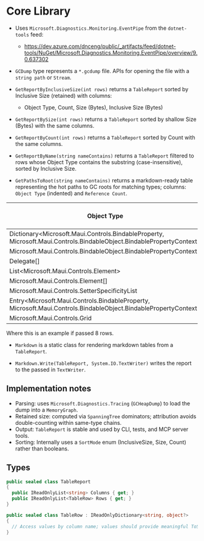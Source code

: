 # Core Library

* Uses `Microsoft.Diagnostics.Monitoring.EventPipe` from the `dotnet-tools` feed:
  * https://dev.azure.com/dnceng/public/_artifacts/feed/dotnet-tools/NuGet/Microsoft.Diagnostics.Monitoring.EventPipe/overview/9.0.637302

* `GCDump` type represents a `*.gcdump` file. APIs for opening the file with a `string path` or `Stream`.

* `GetReportByInclusiveSize(int rows)` returns a `TableReport` sorted by Inclusive Size (retained) with columns:
  * Object Type, Count, Size (Bytes), Inclusive Size (Bytes)

* `GetReportBySize(int rows)` returns a `TableReport` sorted by shallow Size (Bytes) with the same columns.
* `GetReportByCount(int rows)` returns a `TableReport` sorted by Count with the same columns.
* `GetReportByName(string nameContains)` returns a `TableReport` filtered to rows whose Object Type contains the substring (case-insensitive), sorted by Inclusive Size.
* `GetPathsToRoot(string nameContains)` returns a markdown-ready table representing the hot paths to GC roots for matching types; columns: `Object Type` (indented) and `Reference Count`.

| Object Type                                                                                                          |  Count |   Size (Bytes) | Inclusive Size (Bytes) |
|----------------------------------------------------------------------------------------------------------------------|-------:|---------------:|-----------------------:|
| Dictionary<Microsoft.Maui.Controls.BindableProperty, Microsoft.Maui.Controls.BindableObject.BindablePropertyContext> |  4,025 |        322,000 |             33,105,512 |
| Microsoft.Maui.Controls.BindableObject.BindablePropertyContext                                                       | 32,279 |      1,807,624 |             30,969,496 |
| Delegate[]                                                                                                           |    793 |         76,904 |             28,169,872 |
| List<Microsoft.Maui.Controls.Element>                                                                                |  2,368 |         75,776 |             27,681,536 |
| Microsoft.Maui.Controls.Element[]                                                                                    |    718 |         50,624 |             27,667,744 |
| Microsoft.Maui.Controls.SetterSpecificityList                                                                        | 32,279 |      4,131,712 |             25,267,016 |
| Entry<Microsoft.Maui.Controls.BindableProperty, Microsoft.Maui.Controls.BindableObject.BindablePropertyContext>      |  1,025 |      1,101,248 |             24,822,216 |
| Microsoft.Maui.Controls.Grid                                                                                         |    208 |        174,720 |             21,786,456 |

Where this is an example if passed 8 rows.

* `Markdown` is a static class for rendering markdown tables from a `TableReport`.

* `Markdown.Write(TableReport, System.IO.TextWriter)` writes the report to the passed in `TextWriter`.

## Implementation notes

* Parsing: uses `Microsoft.Diagnostics.Tracing` (`GCHeapDump`) to load the dump into a `MemoryGraph`.
* Retained size: computed via `SpanningTree` dominators; attribution avoids double-counting within same-type chains.
* Output: `TableReport` is stable and used by CLI, tests, and MCP server tools.
* Sorting: Internally uses a `SortMode` enum (InclusiveSize, Size, Count) rather than booleans.


## Types

```csharp
public sealed class TableReport
{
  public IReadOnlyList<string> Columns { get; }
  public IReadOnlyList<TableRow> Rows { get; }
}

public sealed class TableRow : IReadOnlyDictionary<string, object?>
{
  // Access values by column name; values should provide meaningful ToString().
}
```
